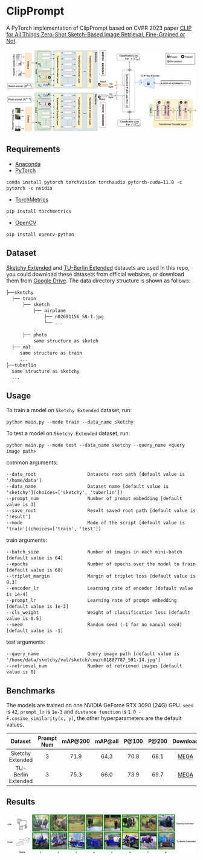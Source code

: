 # ClipPrompt

A PyTorch implementation of ClipPrompt based on CVPR 2023 paper
[CLIP for All Things Zero-Shot Sketch-Based Image Retrieval, Fine-Grained or Not](https://openaccess.thecvf.com/content/CVPR2023/html/Sain_CLIP_for_All_Things_Zero-Shot_Sketch-Based_Image_Retrieval_Fine-Grained_or_CVPR_2023_paper.html).

![Network Architecture](result/arch.png)

## Requirements

- [Anaconda](https://www.anaconda.com/download/)
- [PyTorch](https://pytorch.org)

```
conda install pytorch torchvision torchaudio pytorch-cuda=11.8 -c pytorch -c nvidia
```

- [TorchMetrics](https://torchmetrics.readthedocs.io/en/stable/)

```
pip install torchmetrics
```

- [OpenCV](https://opencv.org)

```
pip install opencv-python
```

## Dataset

[Sketchy Extended](http://sketchy.eye.gatech.edu) and
[TU-Berlin Extended](http://cybertron.cg.tu-berlin.de/eitz/projects/classifysketch/) datasets are used in this repo, you
could download these datasets from official websites, or download them from
[Google Drive](https://drive.google.com/drive/folders/1lce41k7cGNUOwzt-eswCeahDLWG6Cdk0?usp=sharing). The data directory
structure is shown as follows:

 ```
├──sketchy
   ├── train
       ├── sketch
           ├── airplane
               ├── n02691156_58-1.jpg
               └── ...
           ...
       ├── photo
           same structure as sketch
   ├── val
      same structure as train
      ...
├──tuberlin
   same structure as sketchy
   ...
```

## Usage

To train a model on `Sketchy Extended` dataset, run:

```
python main.py --mode train --data_name sketchy
```

To test a model on `Sketchy Extended` dataset, run:

```
python main.py --mode test --data_name sketchy --query_name <query image path>
```

common arguments:

```
--data_root                   Datasets root path [default value is '/home/data']
--data_name                   Dataset name [default value is 'sketchy'](choices=['sketchy', 'tuberlin'])
--prompt_num                  Number of prompt embedding [default value is 3]
--save_root                   Result saved root path [default value is 'result']
--mode                        Mode of the script [default value is 'train'](choices=['train', 'test'])
```

train arguments:

```
--batch_size                  Number of images in each mini-batch [default value is 64]
--epochs                      Number of epochs over the model to train [default value is 60]
--triplet_margin              Margin of triplet loss [default value is 0.3]
--encoder_lr                  Learning rate of encoder [default value is 1e-4]
--prompt_lr                   Learning rate of prompt embedding [default value is 1e-3]
--cls_weight                  Weight of classification loss [default value is 0.5]
--seed                        Random seed (-1 for no manual seed) [default value is -1]
```

test arguments:

```
--query_name                  Query image path [default value is '/home/data/sketchy/val/sketch/cow/n01887787_591-14.jpg']
--retrieval_num               Number of retrieved images [default value is 8]
```

## Benchmarks

The models are trained on one NVIDIA GeForce RTX 3090 (24G) GPU. `seed` is `42`, `prompt_lr` is `1e-3`
and `distance function` is `1.0 - F.cosine_similarity(x, y)`, the other hyperparameters are the default values.

<table>
<thead>
  <tr>
    <th rowspan="3">Dataset</th>
    <th rowspan="3">Prompt Num</th>
    <th rowspan="3">mAP@200</th>
    <th rowspan="3">mAP@all</th>
    <th rowspan="3">P@100</th>
    <th rowspan="3">P@200</th>
    <th rowspan="3">Download</th>
  </tr>
</thead>
<tbody>
  <tr>
    <td align="center">Sketchy Extended</td>
    <td align="center">3</td>
    <td align="center">71.9</td>
    <td align="center">64.3</td>
    <td align="center">70.8</td>
    <td align="center">68.1</td>
    <td align="center"><a href="https://mega.nz/folder/vXpAiQAI#AM3WSis-wE_r2-QQHzfjSA">MEGA</a></td>
  </tr>
  <tr>
    <td align="center">TU-Berlin Extended</td>
    <td align="center">3</td>
    <td align="center">75.3</td>
    <td align="center">66.0</td>
    <td align="center">73.9</td>
    <td align="center">69.7</td>
    <td align="center"><a href="https://mega.nz/folder/uHRQBZYA#uqCSuW-WZRBMVDu44srBmw">MEGA</a></td>
  </tr>
</tbody>
</table>

## Results

![vis](result/vis.png)